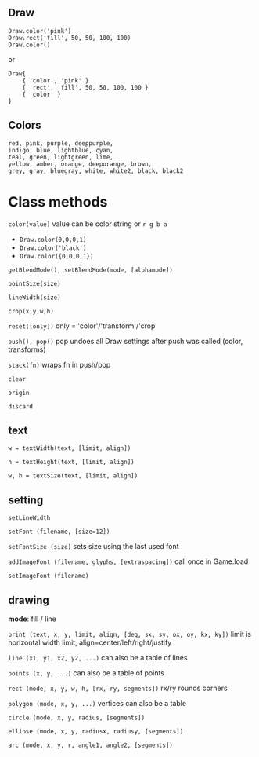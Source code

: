 ## Draw

```
Draw.color('pink')
Draw.rect('fill', 50, 50, 100, 100)
Draw.color()
```
or
```
Draw{
    { 'color', 'pink' }
    { 'rect', 'fill', 50, 50, 100, 100 }
    { 'color' }
}
```

## Colors

```
red, pink, purple, deeppurple,
indigo, blue, lightblue, cyan,
teal, green, lightgreen, lime,
yellow, amber, orange, deeporange, brown,
grey, gray, bluegray, white, white2, black, black2
```

# Class methods

`color(value)` value can be color string or `r g b a`

* `Draw.color(0,0,0,1)`
* `Draw.color('black')`
* `Draw.color({0,0,0,1})`

`getBlendMode(), setBlendMode(mode, [alphamode])`

`pointSize(size)`

`lineWidth(size)`

`crop(x,y,w,h)`

`reset([only])` only = 'color'/'transform'/'crop'

`push(), pop()` pop undoes all Draw settings after push was called (color, transforms)

`stack(fn)` wraps fn in push/pop

`clear`

`origin`

`discard`

## text

`w = textWidth(text, [limit, align])`

`h = textHeight(text, [limit, align])`

`w, h = textSize(text, [limit, align])`

## setting

`setLineWidth`

`setFont (filename, [size=12])`

`setFontSize (size)` sets size using the last used font

`addImageFont (filename, glyphs, [extraspacing])` call once in Game.load

`setImageFont (filename)`

## drawing

__mode__: fill / line

`print (text, x, y, limit, align, [deg, sx, sy, ox, oy, kx, ky])` limit is horizontal width limit, align=center/left/right/justify

`line (x1, y1, x2, y2, ...)` can also be a table of lines

`points (x, y, ...)` can also be a table of points

`rect (mode, x, y, w, h, [rx, ry, segments])` rx/ry rounds corners

`polygon (mode, x, y, ...)` vertices can also be a table

`circle (mode, x, y, radius, [segments])`

`ellipse (mode, x, y, radiusx, radiusy, [segments])`

`arc (mode, x, y, r, angle1, angle2, [segments])`
